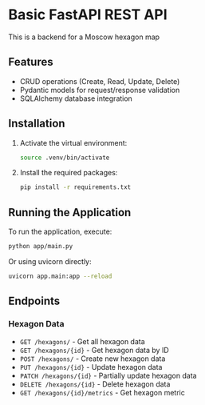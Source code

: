 # Basic FastAPI REST API

This is a backend for a Moscow hexagon map

## Features

- CRUD operations (Create, Read, Update, Delete)
- Pydantic models for request/response validation
- SQLAlchemy database integration

## Installation

1. Activate the virtual environment:
   ```bash
   source .venv/bin/activate
   ```

2. Install the required packages:
   ```bash
   pip install -r requirements.txt
   ```

## Running the Application

To run the application, execute:
```bash
python app/main.py
```

Or using uvicorn directly:
```bash
uvicorn app.main:app --reload
```

## Endpoints

### Hexagon Data
- `GET /hexagons/` - Get all hexagon data
- `GET /hexagons/{id}` - Get hexagon data by ID
- `POST /hexagons/` - Create new hexagon data
- `PUT /hexagons/{id}` - Update hexagon data
- `PATCH /hexagons/{id}` - Partially update hexagon data
- `DELETE /hexagons/{id}` - Delete hexagon data
- `GET /hexagons/{id}/metrics` - Get hexagon metric
